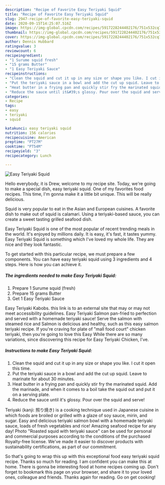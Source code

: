 ```yaml
---
description: "Recipe of Favorite Easy Teriyaki Squid"
title: "Recipe of Favorite Easy Teriyaki Squid"
slug: 2947-recipe-of-favorite-easy-teriyaki-squid
date: 2020-09-15T14:25:07.516Z
image: https://img-global.cpcdn.com/recipes/5917228244402176/751x532cq70/easy-teriyaki-squid-recipe-main-photo.jpg
thumbnail: https://img-global.cpcdn.com/recipes/5917228244402176/751x532cq70/easy-teriyaki-squid-recipe-main-photo.jpg
cover: https://img-global.cpcdn.com/recipes/5917228244402176/751x532cq70/easy-teriyaki-squid-recipe-main-photo.jpg
author: Dennis Hubbard
ratingvalue: 3
reviewcount: 6
recipeingredient:
- "1 Surume squid fresh"
- "15 grams Butter"
- "1 Easy Teriyaki Sauce"
recipeinstructions:
- "Clean the squid and cut it up in any size or shape you like. I cut it open this time."
- "Put the teriyaki sauce in a bowl and add the cut up squid. Leave to marinate for about 30 minutes."
- "Heat butter in a frying pan and quickly stir fry the marinated squid. Add the marinade, and when it comes to a boil take the squid out and put it on a serving plate."
- "Reduce the sauce until it&#39;s glossy. Pour over the squid and serve!"
categories:
- Recipe
tags:
- easy
- teriyaki
- squid

katakunci: easy teriyaki squid 
nutrition: 156 calories
recipecuisine: American
preptime: "PT27M"
cooktime: "PT54M"
recipeyield: "3"
recipecategory: Lunch

---
```



![Easy Teriyaki Squid](https://img-global.cpcdn.com/recipes/5917228244402176/751x532cq70/easy-teriyaki-squid-recipe-main-photo.jpg)

Hello everybody, it is Drew, welcome to my recipe site. Today, we're going to make a special dish, easy teriyaki squid. One of my favorites food recipes. This time, I'm gonna make it a little bit unique. This will be really delicious.

Squid is very popular to eat in the Asian and European cuisines. A favorite dish to make out of squid is calamari. Using a teriyaki-based sauce, you can create a sweet tasting grilled seafood dish.

Easy Teriyaki Squid is one of the most popular of recent trending meals in the world. It's enjoyed by millions daily. It is easy, it's fast, it tastes yummy. Easy Teriyaki Squid is something which I've loved my whole life. They are nice and they look fantastic.


To get started with this particular recipe, we must prepare a few components. You can have easy teriyaki squid using 3 ingredients and 4 steps. Here is how you can achieve it.

<!--inarticleads1-->

##### The ingredients needed to make Easy Teriyaki Squid:

1. Prepare 1 Surume squid (fresh)
1. Prepare 15 grams Butter
1. Get 1 Easy Teriyaki Sauce


Easy Teriyaki Kabobs. this link is to an external site that may or may not meet accessibility guidelines. Easy Teriyaki Salmon pan-fried to perfection and served with a homemade teriyaki sauce! Serve the salmon with steamed rice and Salmon is delicious and healthy, such as this easy salmon teriyaki recipe. If you&#39;re craving for plate of &#34;mall food court&#34; chicken teriyaki, then you&#39;re going to love this Easy While there are so many variations, since discovering this recipe for Easy Teriyaki Chicken, I&#39;ve. 

<!--inarticleads2-->

##### Instructions to make Easy Teriyaki Squid:

1. Clean the squid and cut it up in any size or shape you like. I cut it open this time.
1. Put the teriyaki sauce in a bowl and add the cut up squid. Leave to marinate for about 30 minutes.
1. Heat butter in a frying pan and quickly stir fry the marinated squid. Add the marinade, and when it comes to a boil take the squid out and put it on a serving plate.
1. Reduce the sauce until it&#39;s glossy. Pour over the squid and serve!


Teriyaki (kanji: 照り焼き) is a cooking technique used in Japanese cuisine in which foods are broiled or grilled with a glaze of soy sauce, mirin, and sugar. Easy and delicious teriyaki salmon bowl with a homemade teriyaki sauce, loads of fresh vegetables and rice! Amazing seafood recipe for any day! Photo &#34;Roasted squid with teriyaki sauce&#34; can be used for personal and commercial purposes according to the conditions of the purchased Royalty-free license. We&#39;ve made it easier to discover products with sustainability certifications, as part of our commitment. 

So that's going to wrap this up with this exceptional food easy teriyaki squid recipe. Thanks so much for reading. I am confident you can make this at home. There is gonna be interesting food at home recipes coming up. Don't forget to bookmark this page on your browser, and share it to your loved ones, colleague and friends. Thanks again for reading. Go on get cooking!
